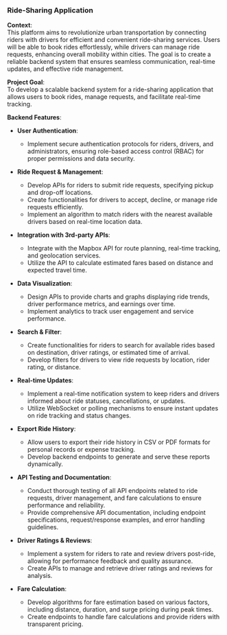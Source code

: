 ### Ride-Sharing Application

**Context**:  
This platform aims to revolutionize urban transportation by connecting riders with drivers for efficient and convenient ride-sharing services. Users will be able to book rides effortlessly, while drivers can manage ride requests, enhancing overall mobility within cities. The goal is to create a reliable backend system that ensures seamless communication, real-time updates, and effective ride management.

**Project Goal**:  
To develop a scalable backend system for a ride-sharing application that allows users to book rides, manage requests, and facilitate real-time tracking.

**Backend Features**:

- **User Authentication**:
  - Implement secure authentication protocols for riders, drivers, and administrators, ensuring role-based access control (RBAC) for proper permissions and data security.

- **Ride Request & Management**:
  - Develop APIs for riders to submit ride requests, specifying pickup and drop-off locations.
  - Create functionalities for drivers to accept, decline, or manage ride requests efficiently.
  - Implement an algorithm to match riders with the nearest available drivers based on real-time location data.

- **Integration with 3rd-party APIs**:
  - Integrate with the Mapbox API for route planning, real-time tracking, and geolocation services.
  - Utilize the API to calculate estimated fares based on distance and expected travel time.

- **Data Visualization**:
  - Design APIs to provide charts and graphs displaying ride trends, driver performance metrics, and earnings over time.
  - Implement analytics to track user engagement and service performance.

- **Search & Filter**:
  - Create functionalities for riders to search for available rides based on destination, driver ratings, or estimated time of arrival.
  - Develop filters for drivers to view ride requests by location, rider rating, or distance.

- **Real-time Updates**:
  - Implement a real-time notification system to keep riders and drivers informed about ride statuses, cancellations, or updates.
  - Utilize WebSocket or polling mechanisms to ensure instant updates on ride tracking and status changes.

- **Export Ride History**:
  - Allow users to export their ride history in CSV or PDF formats for personal records or expense tracking.
  - Develop backend endpoints to generate and serve these reports dynamically.

- **API Testing and Documentation**:
  - Conduct thorough testing of all API endpoints related to ride requests, driver management, and fare calculations to ensure performance and reliability.
  - Provide comprehensive API documentation, including endpoint specifications, request/response examples, and error handling guidelines.

- **Driver Ratings & Reviews**:
  - Implement a system for riders to rate and review drivers post-ride, allowing for performance feedback and quality assurance.
  - Create APIs to manage and retrieve driver ratings and reviews for analysis.

- **Fare Calculation**:
  - Develop algorithms for fare estimation based on various factors, including distance, duration, and surge pricing during peak times.
  - Create endpoints to handle fare calculations and provide riders with transparent pricing.
